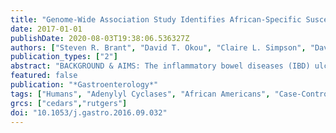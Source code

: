 ```yaml
---
title: "Genome-Wide Association Study Identifies African-Specific Susceptibility Loci in African Americans With Inflammatory Bowel Disease"
date: 2017-01-01
publishDate: 2020-08-03T19:38:06.536327Z
authors: ["Steven R. Brant", "David T. Okou", "Claire L. Simpson", "David J. Cutler", "Talin Haritunians", "Jonathan P. Bradfield", "Pankaj Chopra", "Jarod Prince", "Ferdouse Begum", "Archana Kumar", "Chengrui Huang", "Suresh Venkateswaran", "Lisa W. Datta", "Zhi Wei", "Kelly Thomas", "Lisa J. Herrinton", "Jan-Micheal A. Klapproth", "Antonio J. Quiros", "Jenifer Seminerio", "Zhenqiu Liu", "Jonathan S. Alexander", "Robert N. Baldassano", "Sharon Dudley-Brown", "Raymond K. Cross", "Themistocles Dassopoulos", "Lee A. Denson", "Tanvi A. Dhere", "Gerald W. Dryden", "John S. Hanson", "Jason K. Hou", "Sunny Z. Hussain", "Jeffrey S. Hyams", "Kim L. Isaacs", "Howard Kader", "Michael D. Kappelman", "Jeffry Katz", "Richard Kellermayer", "Barbara S. Kirschner", "John F. Kuemmerle", "John H. Kwon", "Mark Lazarev", "Ellen Li", "David Mack", "Peter Mannon", "Dedrick E. Moulton", "Rodney D. Newberry", "Bankole O. Osuntokun", "Ashish S. Patel", "Shehzad A. Saeed", "Stephan R. Targan", "John F. Valentine", "Ming-Hsi Wang", "Martin Zonca", "John D. Rioux", "Richard H. Duerr", "Mark S. Silverberg", "Judy H. Cho", "Hakon Hakonarson", "Michael E. Zwick", "Dermot P. B. McGovern", "Subra Kugathasan"]
publication_types: ["2"]
abstract: "BACKGROUND & AIMS: The inflammatory bowel diseases (IBD) ulcerative colitis (UC) and Crohn's disease (CD) cause significant morbidity and are increasing in prevalence among all populations, including African Americans. More than 200 susceptibility loci have been identified in populations of predominantly European ancestry, but few loci have been associated with IBD in other ethnicities. METHODS: We performed 2 high-density, genome-wide scans comprising 2345 cases of African Americans with IBD (1646 with CD, 583 with UC, and 116 inflammatory bowel disease unclassified) and 5002 individuals without IBD (controls, identified from the Health Retirement Study and Kaiser Permanente database). Single-nucleotide polymorphisms (SNPs) associated at P textless 5.0 × 10-8 in meta-analysis with a nominal evidence (P textless .05) in each scan were considered to have genome-wide significance. RESULTS: We detected SNPs at HLA-DRB1, and African-specific SNPs at ZNF649 and LSAMP, with associations of genome-wide significance for UC. We detected SNPs at USP25 with associations of genome-wide significance for IBD. No associations of genome-wide significance were detected for CD. In addition, 9 genes previously associated with IBD contained SNPs with significant evidence for replication (P textless 1.6 × 10-6): ADCY3, CXCR6, HLA-DRB1 to HLA-DQA1 (genome-wide significance on conditioning), IL12B,PTGER4, and TNC for IBD; IL23R, PTGER4, and SNX20 (in strong linkage disequilibrium with NOD2) for CD; and KCNQ2 (near TNFRSF6B) for UC. Several of these genes, such as TNC (near TNFSF15), CXCR6, and genes associated with IBD at the HLA locus, contained SNPs with unique association patterns with African-specific alleles. CONCLUSIONS: We performed a genome-wide association study of African Americans with IBD and identified loci associated with UC in only this population; we also replicated IBD, CD, and UC loci identified in European populations. The detection of variants associated with IBD risk in only people of African descent demonstrates the importance of studying the genetics of IBD and other complex diseases in populations beyond those of European ancestry."
featured: false
publication: "*Gastroenterology*"
tags: ["Humans", "Adenylyl Cyclases", "African Americans", "Case-Control Studies", "Cell Adhesion Molecules", "Neuronal", "Colitis", "Ulcerative", "Crohn Disease", "European Continental Ancestry Group", "Genetic Analysis", "Genetic Predisposition to Disease", "Genome-Wide Association Study", "Genotyping Techniques", "GPI-Linked Proteins", "HLA-DQ alpha-Chains", "HLA-DRB1 Chains", "Interleukin-12 Subunit p40", "KCNQ2 Potassium Channel", "Polymorphism", "Single Nucleotide", "Receptors", "Chemokine", "Receptors", "CXCR6", "Receptors", "Interleukin", "Receptors", "Prostaglandin E", "EP4 Subtype", "Receptors", "Virus", "Repressor Proteins", "Risk Factor", "SNP", "Sorting Nexins", "Tenascin", "Trans-Ethnic", "Ubiquitin Thiolesterase", "Colitis", "Ulcerative/*genetics", "Receptors", "Interleukin/genetics", "European Continental Ancestry Group/genetics", "Crohn Disease/*genetics", "Genetic Predisposition to Disease/*genetics", "HLA-DRB1 Chains/*genetics", "*Genetic Analysis", "*Risk Factor", "*SNP", "*Trans-Ethnic", "Adenylyl Cyclases/genetics", "African Americans/*genetics", "Cell Adhesion Molecules", "Neuronal/*genetics", "GPI-Linked Proteins/genetics", "HLA-DQ alpha-Chains/genetics", "Interleukin-12 Subunit p40/genetics", "KCNQ2 Potassium Channel/genetics", "Receptors", "Chemokine/genetics", "Receptors", "Prostaglandin E", "EP4 Subtype/genetics", "Receptors", "Virus/genetics", "Repressor Proteins/*genetics", "Sorting Nexins/genetics", "Tenascin/genetics", "Ubiquitin Thiolesterase/*genetics"]
grcs: ["cedars","rutgers"]
doi: "10.1053/j.gastro.2016.09.032"
---
```


